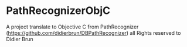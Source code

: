 # PathRecognizerObjC
A project translate to Objective C from PathRecognizer (https://github.com/didierbrun/DBPathRecognizer) all Rights reserved to Didier Brun

